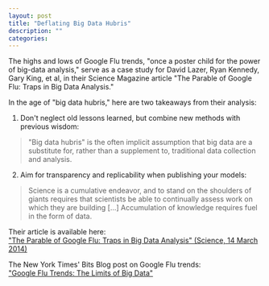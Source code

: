 ```yaml
---
layout: post
title: "Deflating Big Data Hubris"
description: ""
categories: 
---
```


The highs and lows of Google Flu trends, "once a poster child for the power of big-data analysis," serve as a case study for David Lazer, Ryan Kennedy, Gary King, et al, in their Science Magazine article "The Parable of Google Flu: Traps in Big Data Analysis."

In the age of "big data hubris," here are two takeaways from their analysis:

1. Don't neglect old lessons learned, but combine new methods with previous wisdom:  

> "Big data hubris" is the often implicit assumption that big data are a substitute for, rather than a supplement to, traditional data collection and analysis.

2. Aim for transparency and replicability when publishing your models:  

>Science is a cumulative endeavor, and to stand on the shoulders of giants requires that scientists be able to continually assess work on which they are building [...] Accumulation of knowledge requires fuel in the form of data.

Their article is available here:  
["The Parable of Google Flu: Traps in Big Data Analysis" (Science, 14 March 2014)](http://gking.harvard.edu/publications/parable-google-flu%C2%A0traps-big-data-analysis)

The New York Times' Bits Blog post on Google Flu trends:  
["Google Flu Trends: The Limits of Big Data"](http://bits.blogs.nytimes.com/2014/03/28/google-flu-trends-the-limits-of-big-data)

